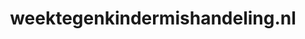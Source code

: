 ---
layout: post
title:  "weektegenkindermishandeling.nl"
internal_url:  "/dutchgov/weektegenkindermishandeling.nl.html"
subdomains_count: 2
all_subdomains_count: 2
urls_count: 2
ssl_rank: 0
http_rank: 75
url_link: /data/weektegenkindermishandeling.nl/urls.txt
all_subdomains_link: /data/weektegenkindermishandeling.nl/all_subdomains.txt
subdomains_link: /data/weektegenkindermishandeling.nl/subdomains.txt
categories: dutchgov
---